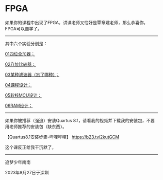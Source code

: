 # FPGA
如果你的课程中出现了FPGA，讲课老师又恰好是覃章建老师，那么恭喜你，FPGA可以自学了。

------

其中六个实验分别是：

<u>01四位全加器；</u>

<u>02八位比较器；</u>

<u>03某种滤波器（忘了哪种）；</u>

<u>04课程设计；</u>

<u>05软核MCU设计；</u>

<u>06RAM设计；</u>

------

如果你被推荐（强迫）安装Quartus 8.1，请看我的视频并下载我的安装包，不要用老师推荐的安装包（缺东西）。

【Quartus8.1安装步骤-哔哩哔哩】 https://b23.tv/2kutGCM

这个课反正给我干沉默了。

------

追梦少年南南

2023年8月27日于深圳